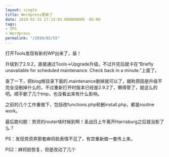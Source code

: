 ```yaml
---
layout: single
title: Wordpress更新了
date: 2010-02-15 17:14:03.000000000 -05:00
tags:
- VPS
- Wordpress
permalink: "/2010/02/55"
---
```

打开Tools发现有新的WP出来了，装！

升级到了2.9.2，直接通过Tools-\>Upgrade升级。不过升完后就卡在“Briefly unavailable for scheduled maintenance. Check back in a minute.”上面了。

查了一下，把blog根目录下面的.maintenance删掉就可以了，据称原因是升级不完全没删掉什么的，不过重新打开时版本已经是2.9.2了，懒得管了，就这么的吧。顺手删了几个tmp，也没看出来有什么影响。

之前的几个工作重做下，包括改functions.php和删install.php，都是routine work。

最后跑句题：劳资的router啥时候到啊！圣战日上午离开Harrisburg之后就没影了么？

PS：发现劳资弄那套麻将脸表情不见了，有空重新做一套传上来。

PS2：麻将脸恢复，但是改动了几个